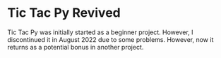 # Tic Tac Py Revived

Tic Tac Py was initially started as a beginner project. However, I discontinued it in August 2022 due to some problems. However, now it returns as a potential bonus in another project.